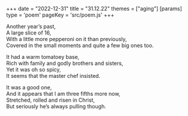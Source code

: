 +++
date = "2022-12-31"
title = "31.12.22"
themes = ["aging"]
[params]
  type = 'poem'
  pageKey = 'src/poem.js'
+++

Another year’s past,  
A large slice of 16,  
With a little more pepperoni on it than previously,  
Covered in the small moments and quite a few big ones too.  
  
It had a warm tomatoey base,  
Rich with family and godly brothers and sisters,  
Yet it was oh so spicy,  
It seems that the master chef insisted.  
  
It was a good one,  
And it appears that I am three fifths more now,  
Stretched, rolled and risen in Christ,  
But seriously he’s always pulling though.
